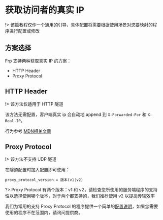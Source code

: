 # 获取访问者的真实 IP

!> 该篇教程仅作一个通用的引导，具体配置将需要根据使用场景对您要映射的程序进行配置或修改

## 方案选择

Frp 支持两种获取真实 IP 的方案：
 - HTTP Header
 - Proxy Protocol

## HTTP Header

!> 该方法仅适用于 HTTP 隧道

该方法无需配置，客户端真实 ip 会自动地 append 到 `X-Forwarded-For` 和 `X-Real-IP`。

行为参考 [MDN相关文章](https://developer.mozilla.org/zh-CN/docs/Web/HTTP/Headers/X-Forwarded-For)

## Proxy Protocol

!> 该方法不支持 UDP 隧道

在隧道配置时加入配置即可使用：

```
proxy_protocol_version = 版本(v1|v2)
```

?> Proxy Protocol 有两个版本：v1 和 v2，请检查您所使用的服务端程序的支持性以选择使用哪个版本，对于两个都支持的，我们推荐使用 v2 以提高传输效率

我们为常用的支持 Proxy Protocol 的程序提供一个简单的[配置说明](/offtopic/proxy-protocol-configs)，如果您需要使用的程序不在范围内，请询问提供商。
